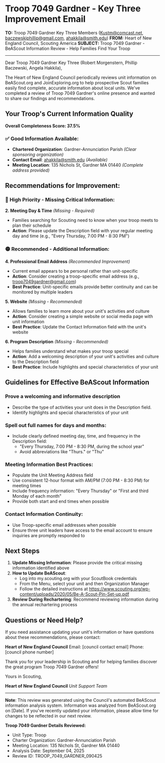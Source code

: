 # Troop 7049 Gardner - Key Three Improvement Email

**TO:** Troop 7049 Gardner Key Three Members (Kustm@comcast.net, baczewskiphillip@gmail.com, ahakkila@smith.edu)
**FROM:** Heart of New England Council, Scouting America
**SUBJECT:** Troop 7049 Gardner - BeAScout Information Review - Help Families Find Your Troop

---

Dear Troop 7049 Gardner Key Three (Robert  Morgenstern, Phillip  Baczewski, Angela Hakkila),

The Heart of New England Council periodically reviews unit information on BeAScout.org and JoinExploring.org to help prospective Scout families easily find complete, accurate information about local units. We've completed a review of Troop 7049 Gardner's online presence and wanted to share our findings and recommendations.

## Your Troop's Current Information Quality

**Overall Completeness Score: 37.5%**

### ✅ **Good Information Available:**
- **Chartered Organization**: Gardner-Annunciation Parish *(Clear sponsoring organization)*
- **Contact Email**: ahakkila@smith.edu *(Available)*
- **Meeting Location**: 135 Nichols St, Gardner MA 01440 *(Complete address provided)*

## Recommendations for Improvement:

### 🔴 **High Priority - Missing Critical Information:**

**2. Meeting Day & Time** *(Missing - Required)*
- Families searching for Scouting need to know when your troop meets to plan their schedule
- **Action**: Please update the Description field with your regular meeting day and time (e.g., "Every Thursday, 7:00 PM - 8:30 PM")

### 🟡 **Recommended - Additional Information:**

**4. Professional Email Address** *(Recommended Improvement)*
- Current email appears to be personal rather than unit-specific
- **Action**: Consider creating a troop-specific email address (e.g., troop7049gardner@gmail.com)
- **Best Practice**: Unit-specific emails provide better continuity and can be monitored by multiple leaders

**5. Website** *(Missing - Recommended)*
- Allows families to learn more about your unit's activities and culture
- **Action**: Consider creating a simple website or social media page with unit information
- **Best Practice**: Update the Contact Information field with the unit's website

**6. Program Description** *(Missing - Recommended)*
- Helps families understand what makes your troop special
- **Action**: Add a welcoming description of your unit's activities and culture to the Description field
- **Best Practice**: Include highlights and special characteristics of your unit

## Guidelines for Effective BeAScout Information

### **Prove a welcoming and informative description**
- Describe the type of activities your unit does in the Description field.
- Identify highlights and special characteristics of your unit

### **Spell out full names for days and months:**
- Include clearly defined meeting day, time, and frequency in the Description field:
  - "Every Thursday, 7:00 PM - 8:30 PM, during the school year"
  - Avoid abbreviations like "Thurs." or "Thu"

### **Meeting Information Best Practices:**
- Populate the Unit Meeting Address field
- Use consistent 12-hour format with AM/PM (7:00 PM - 8:30 PM) for meeting times
- Include frequency information: "Every Thursday" or "First and third Monday of each month"
- Provide both start and end times when possible

### **Contact Information Continuity:**
- Use Troop-specific email addresses when possible
- Ensure three unit leaders have access to the email account to ensure inquiries are promptly responded to

## Next Steps

1. **Update Missing Information**: Please provide the critical missing information identified above
2. **How to Update BeAScout**: 
   - Log into my.scouting.org with your ScoutBook credentials
   - From the Menu, select your unit and then Organization Manager
   - Follow the detailed instructions at
     https://www.scouting.org/wp-content/uploads/2020/05/Be-A-Scout-Pin-Set-up.pdf
3. **Review During Rechartering**: Recommend reviewing information during the annual rechartering process

## Questions or Need Help?

If you need assistance updating your unit's information or have questions about these recommendations, please contact:

**Heart of New England Council**
Email: [council contact email]
Phone: [council phone number]

Thank you for your leadership in Scouting and for helping families discover the great program Troop 7049 Gardner offers!

Yours in Scouting,

**Heart of New England Council**
*Unit Support Team*

---

**Note**: This review was generated using the Council's automated BeAScout information analysis system. Information was analyzed from BeAScout.org on [Date]. If you've recently updated your information, please allow time for changes to be reflected in our next review.

**Troop 7049 Gardner Details Reviewed:**
- Unit Type: Troop
- Charter Organization: Gardner-Annunciation Parish
- Meeting Location: 135 Nichols St, Gardner MA 01440
- Analysis Date: September 04, 2025
- Review ID: TROOP_7049_GARDNER_090425